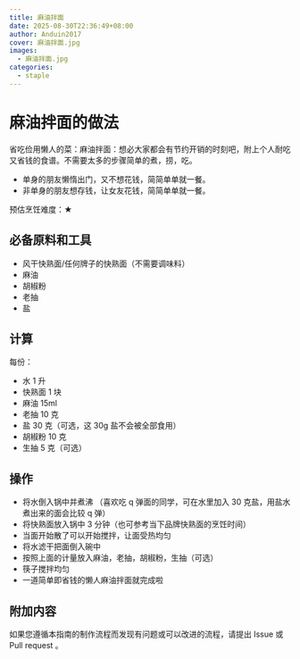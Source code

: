 ```yaml
---
title: 麻油拌面
date: 2025-08-30T22:36:49+08:00
author: Anduin2017
cover: 麻油拌面.jpg
images:
  - 麻油拌面.jpg
categories:
  - staple
---
```



# 麻油拌面的做法

省吃俭用懒人的菜：麻油拌面：想必大家都会有节约开销的时刻吧，附上个人耐吃又省钱的食谱。不需要太多的步骤简单的煮，捞，吃。

- 单身的朋友懒惰出门，又不想花钱，简简单单就一餐。
- 非单身的朋友想存钱，让女友花钱，简简单单就一餐。

预估烹饪难度：★

## 必备原料和工具

* 风干快熟面/任何牌子的快熟面（不需要调味料）
* 麻油
* 胡椒粉
* 老抽
* 盐

## 计算

每份：

* 水 1 升
* 快熟面 1 块
* 麻油 15ml
* 老抽 10 克
* 盐 30 克（可选，这 30g 盐不会被全部食用）
* 胡椒粉 10 克
* 生抽 5 克（可选）

## 操作

* 将水倒入锅中并煮沸 （喜欢吃 q 弹面的同学，可在水里加入 30 克盐，用盐水煮出来的面会比较 q 弹）
* 将快熟面放入锅中 3 分钟（也可参考当下品牌快熟面的烹饪时间）
* 当面开始散了可以开始搅拌，让面受热均匀
* 将水滤干把面倒入碗中
* 按照上面的计量放入麻油，老抽，胡椒粉，生抽（可选）
* 筷子搅拌均匀
* 一道简单即省钱的懒人麻油拌面就完成啦

## 附加内容

如果您遵循本指南的制作流程而发现有问题或可以改进的流程，请提出 Issue 或 Pull request 。
